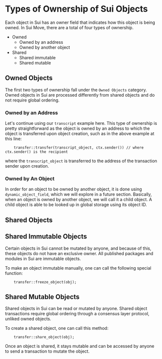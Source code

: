 # Types of Ownership of Sui Objects

Each object in Sui has an owner field that indicates how this object is being owned. In Sui Move, there are a total of four types of ownership.

- Owned
  - Owned by an address
  - Owned by another object
- Shared
  - Shared immutable
  - Shared mutable

## Owned Objects

The first two types of ownership fall under the `Owned Objects` category. Owned objects in Sui are processed differently from shared objects and do not require global ordering.

### Owned by an Address

Let's continue using our `transcript` example here. This type of ownership is pretty straightforward as the object is owned by an address to which the object is transferred upon object creation, such as in the above example at this line:

```move
    transfer::transfer(transcript_object, ctx.sender()) // where ctx.sender() is the recipient
```

where the `transcript_object` is transferred to the address of the transaction sender upon creation.

### Owned by An Object

In order for an object to be owned by another object, it is done using `dynamic_object_field`, which we will explore in a future section. Basically, when an object is owned by another object, we will call it a child object. A child object is able to be looked up in global storage using its object ID.

## Shared Objects

## Shared Immutable Objects

Certain objects in Sui cannot be mutated by anyone, and because of this, these objects do not have an exclusive owner. All published packages and modules in Sui are immutable objects.

To make an object immutable manually, one can call the following special function:

```move
    transfer::freeze_object(obj);
```

## Shared Mutable Objects

Shared objects in Sui can be read or mutated by anyone. Shared object transactions require global ordering through a consensus layer protocol, unliked owned objects.

To create a shared object, one can call this method:

```move
    transfer::share_object(obj);
```

Once an object is shared, it stays mutable and can be accessed by anyone to send a transaction to mutate the object.
